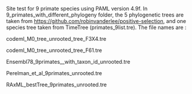 Site test for 9 primate species using PAML version 4.9f. In 9_primates_with_different_phylogeny folder, the 5 phylogenetic trees are taken from  https://github.com/robinvanderlee/positive-selection, and one species tree taken from TimeTree (primates_9list.tre).
The file names are :

codeml_M0_tree_unrooted_tree_F3X4.tre

codeml_M0_tree_unrooted_tree_F61.tre

Ensembl78_9primates__with_taxon_id_unrooted.tre

Perelman_et_al_9primates_unrooted.tre

RAxML_bestTree_9primates_unrooted.tre

